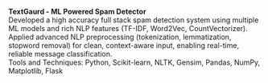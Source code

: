 **TextGaurd - ML Powered Spam Detector**      
Developed a high accuracy full stack spam detection system using multiple ML models and rich NLP features (TF-IDF, Word2Vec, CountVectorizer).        
Applied advanced NLP preprocessing (tokenization, lemmatization, stopword removal) for clean, context-aware input, enabling real-time, reliable message classification.          
Tools and Techniques: Python, Scikit-learn, NLTK, Gensim, Pandas, NumPy, Matplotlib, Flask
